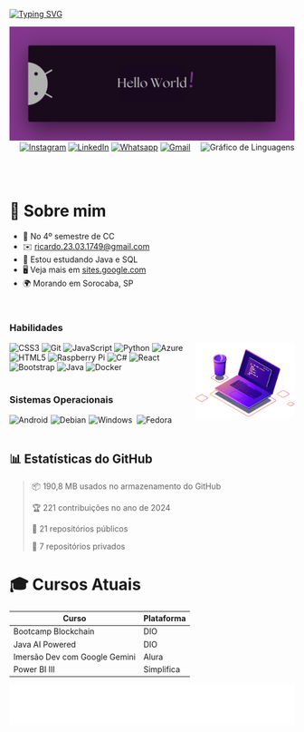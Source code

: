 <!-- Seção de Introdução -->
<p><a href="https://git.io/typing-svg"><img src="https://readme-typing-svg.demolab.com?font=Fira+Code&size=28&pause=1000&duration=4000&color=8E44AD&vCenter=true&width=500&lines=%F0%9F%91%8B+Sou+Ricardo+Andreotti;Aluno+de+Ci%C3%AAncia+da+Comput.+%F0%9F%92%AA" alt="Typing SVG" /></a></p>

<!-- Imagem de banner -->
<img src="./HelloWorld.png" alt="Hello world!">

<!-- Gráfico de linguagens mais usadas no GitHub, alinhado à direita -->
<img align="right" src="https://github-readme-stats.vercel.app/api/top-langs?username=devAndreotti&locale=pt-br&hide_title=true&layout=compact&card_width=320&langs_count=5&theme=tokyonight&hide_border=true&order=2" height="150" alt="Gráfico de Linguagens" />

<!-- Links para redes sociais com ícones no centro -->
<div align="center">
  <!-- Instagram -->
  <a href="https://www.instagram.com/yourprofile"><img src="https://img.shields.io/static/v1?message=Instagram&logo=instagram&label=&color=8E44AD&logoColor=white&labelColor=&style=for-the-badge" height="26" alt="Instagram" /></a>
  <!-- LinkedIn -->
  <a href="https://www.linkedin.com/in/ricardo-andreotti-gonçalves-0b5785283"><img src="https://img.shields.io/static/v1?message=LinkedIn&logo=linkedin&label=&color=8E44AD&logoColor=white&labelColor=&style=for-the-badge" height="26" alt="LinkedIn" /></a>
  <!-- WhatsApp -->
  <a href="https://wa.me/5515981888676"><img src="https://img.shields.io/static/v1?message=Whatsapp&logo=whatsapp&label=&color=8E44AD&logoColor=white&labelColor=&style=for-the-badge" height="26" alt="Whatsapp" /></a>
  <!-- Gmail -->
  <a href="mailto:ricardo.23.03.1749@gmail.com"><img src="https://img.shields.io/static/v1?message=Gmail&logo=gmail&label=&color=8E44AD&logoColor=white&labelColor=&style=for-the-badge" height="26" alt="Gmail" /></a>
</div>

<br><br>

<!-- Seção Sobre Mim -->
# 💫 Sobre mim
* 🚀 No 4º semestre de CC
* ✉️ [ricardo.23.03.1749@gmail.com](mailto:ricardo.23.03.1749@gmail.com)
* 🧠 Estou estudando Java e SQL
* 🖥️ Veja mais em [sites.google.com](https://sites.google.com/view/ricardoag/home)
* 🌍 Morando em Sorocaba, SP

<br>

<!-- Seção de Habilidades -->
### Habilidades

<!-- Imagem adicional alinhada à direita -->
<img align="right" src="Computer.png" alt="Comoutador Roxo" height="130" />

<div align="left">
  <!-- Ícones das habilidades com suas respectivas URLs -->
  <img src="https://cdn.jsdelivr.net/gh/devicons/devicon/icons/css3/css3-original.svg" height="28" alt="CSS3" />
  <img src="https://cdn.jsdelivr.net/gh/devicons/devicon/icons/git/git-original.svg" height="28" alt="Git" />
  <img src="https://cdn.jsdelivr.net/gh/devicons/devicon/icons/javascript/javascript-original.svg" height="28" alt="JavaScript" />
  <img src="https://cdn.jsdelivr.net/gh/devicons/devicon/icons/python/python-original.svg" height="28" alt="Python" />
  <img src="https://cdn.jsdelivr.net/gh/devicons/devicon/icons/azure/azure-original.svg" height="28" alt="Azure" />
  <img src="https://cdn.jsdelivr.net/gh/devicons/devicon/icons/html5/html5-original.svg" height="28" alt="HTML5" />
  <img src="https://cdn.jsdelivr.net/gh/devicons/devicon/icons/raspberrypi/raspberrypi-original.svg" height="28" alt="Raspberry Pi" />
  <img src="https://cdn.jsdelivr.net/gh/devicons/devicon/icons/csharp/csharp-original.svg" height="28" alt="C#" />
  <img src="https://cdn.jsdelivr.net/gh/devicons/devicon/icons/react/react-original.svg" height="28" alt="React" />
  <img src="https://cdn.jsdelivr.net/gh/devicons/devicon/icons/bootstrap/bootstrap-original.svg" height="28" alt="Bootstrap" />
  <img src="https://cdn.jsdelivr.net/gh/devicons/devicon/icons/java/java-original.svg" height="28" alt="Java"  />
  <img src="https://cdn.jsdelivr.net/gh/devicons/devicon/icons/docker/docker-original.svg" height="28" alt="Docker" />
</div>

<br>

<!-- Seção de Sistemas Operacionais -->
### Sistemas Operacionais
<div align="left">
  <!-- Ícones dos sistemas operacionais -->
  <img src="https://cdn.jsdelivr.net/gh/devicons/devicon/icons/android/android-plain.svg" height="28" alt="Android" /><img width="1" />
  <img src="https://cdn.jsdelivr.net/gh/devicons/devicon/icons/debian/debian-original.svg" height="28" alt="Debian" /><img width="1" />
  <img src="https://cdn.jsdelivr.net/gh/devicons/devicon/icons/windows8/windows8-original.svg" height="28" alt="Windows" /><img width="4" />
  <img src="https://cdn.jsdelivr.net/gh/devicons/devicon/icons/fedora/fedora-original.svg" height="28" alt="Fedora" />
</div>

<br>

<!-- Seção de Estatísticas do GitHub -->
## 📊 Estatísticas do GitHub
> 📦 190,8 MB usados no armazenamento do GitHub
> 
> 🏆 221 contribuições no ano de 2024
> 
> 📜 21 repositórios públicos
> 
> 🔑 7 repositórios privados

<!-- Seção de Cursos Atuais -->
# 🎓 Cursos Atuais

| Curso                                | Plataforma             |
| ------------------------------------ | ---------------------- |
| Bootcamp Blockchain                  | DIO                    |
| Java AI Powered                      | DIO                    |
| Imersão Dev com Google Gemini        | Alura                  |
| Power BI III                         | Simplifica             |

<!-- Imagem adicional -->
![Purple SVG](./purple.svg)
